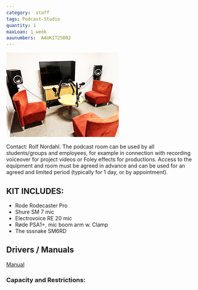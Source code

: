 ```yaml
---
category:  staff
tags: Podcast-Studio
quantity: 1
maxLoan: 1 week
aaunumbers:  AAUKIT25002
---
```

![Pod Cast Kit](/assets/images/equip/podcast.png)

Contact: Rolf Nordahl. The podcast room can be used by all students/groups and employees, for example in connection with recording voiceover for project videos or Foley effects for productions. Access to the equipment and room must be agreed in advance and can be used for an agreed and limited period (typically for 1 day, or by appointment).
## KIT INCLUDES:
-  Rode Rodecaster Pro 
-  Shure SM 7 mic 
-  Electrovoice RE 20  mic 
-  Røde PSA1+, mic boom arm w. Clamp 
-  The sssnake SM6RD

## Drivers / Manuals
[Manual](https://www.samsung.com/dk/support/model/SM-S911BLGGEUB/)



### Capacity and Restrictions:
